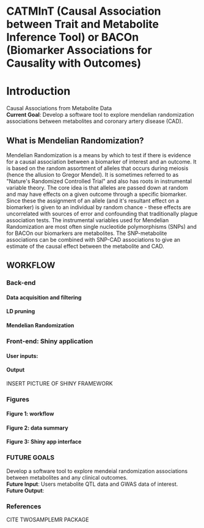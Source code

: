 <b><h1>CATMInT (Causal Association between Trait and Metabolite Inference Tool) or BACOn (Biomarker Associations for Causality with Outcomes)</h1></b>
<h1>Introduction</h1>
Causal Associations from Metabolite Data<br/>
<b>Current Goal</b>: Develop a software tool to explore mendelian randomization associations between metabolites and coronary artery disease (CAD). <br/>

<h2>What is Mendelian Randomization?</h2>
Mendelian Randomization is a means by which to test if there is evidence for a causal association between a biomarker of interest and an outcome. It is based on the random assortment of alleles that occurs during meiosis (hence the allusion to Gregor Mendel). It is sometimes referred to as "Nature's Randomized Controlled Trial" and also has roots in instrumental variable theory. The core idea is that alleles are passed down at random and may have effects on a given outcome through a specific biomarker. Since these the assignment of an allele (and it's resultant effect on a biomarker) is given to an individual by random chance - these effects are uncorrelated with sources of error and confounding that traditionally plague association tests. The instrumental variables used for Mendelian Randomization are most often single nucleotide polymorphisms (SNPs) and for BACOn our biomarkers are metabolites. The SNP-metabolite associations can be combined with SNP-CAD associations to give an estimate of the causal effect between the metabolite and CAD.<br/>

<h2>WORKFLOW</h2>
<h3>Back-end</h3>
<h4>Data acquisition and filtering</h4>
<h4>LD pruning</h4>
<h4>Mendelian Randomization</h4>

<h3>Front-end: Shiny application</h3>
<h4>User inputs:</h4>

<h4>Output</h4>
INSERT PICTURE OF SHINY FRAMEWORK

<h3>Figures</h3>
<h4>Figure 1: workflow</h4>
<h4>Figure 2: data summary</h4>
<h4>Figure 3: Shiny app interface</h4>

<h3>FUTURE GOALS</h3>
Develop a software tool to explore mendeial randomization associations between metabolites and any clinical outcomes.<br/>
<b>Future Input</b>: Users metabolite QTL data and GWAS data of interest.<br/>
<b>Future Output</b>:

<h3>References</h3>
CITE TWOSAMPLEMR PACKAGE

